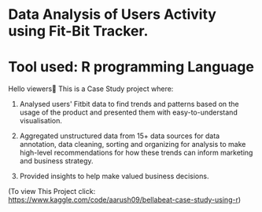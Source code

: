 # Data Analysis of Users Activity using Fit-Bit Tracker.
# Tool used: R programming Language

Hello viewers👋
This is a Case Study project where:

1. Analysed users' Fitbit data to find trends and patterns based on the usage of the product and presented them with easy-to-understand visualisation.

2. Aggregated unstructured data from 15+ data sources for data annotation, data cleaning, sorting and organizing for analysis to make high-level recommendations for how these trends can inform marketing and business strategy.

3. Provided insights to help make valued business decisions.

(To view This Project click: https://www.kaggle.com/code/aarush09/bellabeat-case-study-using-r)




